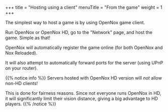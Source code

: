 +++
title = "Hosting using a client"
menuTitle = "From the game"
weight = 1
+++

The simplest way to host a game is by using OpenNox game client.

Run OpenNox or OpenNox HD, go to the "Network" page, and host the game. Simple as that!

OpenNox will automatically register the game online (for both OpenNox and Nox Reloaded).

It will also attempt to automatically forward ports for the server (using UPnP on your router).

{{% notice info %}}
Servers hosted with OpenNox HD version will _not_ allow non-HD clients!

This is done for fairness reasons. Since not everyone runs OpenNox in HD,
it will significantly limit their vision distance, giving a big advantage to HD players.
{{% /notice %}}